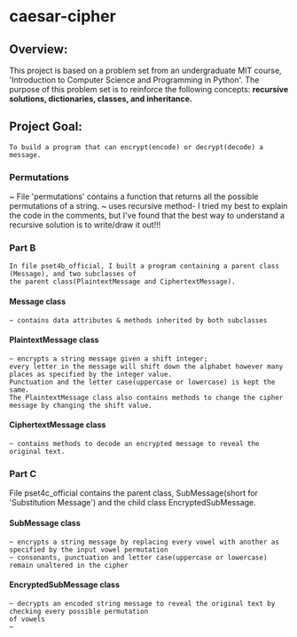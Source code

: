 # caesar-cipher

## Overview:
  This project is based on a problem set from an undergraduate MIT course, 'Introduction to Computer Science and Programming in Python'. 
  The purpose of this problem set is to reinforce the following concepts: **recursive solutions, dictionaries, classes, and inheritance.**
  
## Project Goal: 
    To build a program that can encrypt(encode) or decrypt(decode) a message. 

### Permutations
  ~ File 'permutations' contains a function that returns all the possible permutations of a string. 
  ~ uses recursive method- I tried my best to explain the code in the comments, but I've found that 
  the best way to understand a recursive solution is to write/draw it out!!! 
  
### Part B
    In file pset4b_official, I built a program containing a parent class (Message), and two subclasses of 
    the parent class(PlaintextMessage and CiphertextMessage). 
  #### Message class 
    ~ contains data attributes & methods inherited by both subclasses 
  #### PlaintextMessage class 
    ~ encrypts a string message given a shift integer; 
    every letter in the message will shift down the alphabet however many 
    places as specified by the integer value. 
    Punctuation and the letter case(uppercase or lowercase) is kept the same.
    The PlaintextMessage class also contains methods to change the cipher message by changing the shift value. 
    
  #### CiphertextMessage class 
    ~ contains methods to decode an encrypted message to reveal the original text. 

### Part C
   File pset4c_official contains the parent class, SubMessage(short for 'Substitution Message')
   and the child class EncryptedSubMessage. 
  #### SubMessage class 
    ~ encrypts a string message by replacing every vowel with another as specified by the input vowel permutation
    ~ consonants, punctuation and letter case(uppercase or lowercase) remain unaltered in the cipher 
  #### EncryptedSubMessage class
    ~ decrypts an encoded string message to reveal the original text by checking every possible permutation
    of vowels 
    ~ 
     

